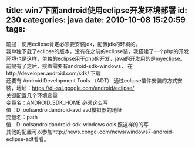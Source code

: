 title: win7下面android使用eclipse开发环境部署
id: 230
categories: java
date: 2010-10-08 15:20:59
tags:
---

前提：使用eclipse肯定必须要安装jdk，配置jdk的环境的。
</br>我单独下载了eclipse的版本，没有在之前的eclipse装，我搭建了一个php的开发环境也是这样，单独的eclipse用于php的开发，java的开发用的是myeclipse。
</br>前提有了之后，接着需要有android-sdk-windows， 在http://developer.android.com/sdk/ 下载
</br>还要有 Android Development Tools （ADT） 通过eclipse插件安装的方式安装，地址：https://dl-ssl.google.com/android/eclipse/
</br>关键配置几个环境变量
</br>变量名：ANDROID_SDK_HOME 必须这么写
</br>值：D: oolsandroidandroid-avd avd模拟器的地址
</br>变量名：path
</br>值：D: oolsandroidandroid-sdk-windows ools 照这样的的写
</br>其他的配置可以参加http://news.congci.com/news/windows7-android-eclipse-adt看看。

